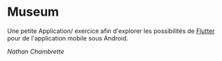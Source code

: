 # Museum 

Une petite Application/ exercice afin d'explorer les possibilités de [Flutter](https://flutter.dev/) pour de l'application mobile sous Android.

*Nathan Chambrette*
